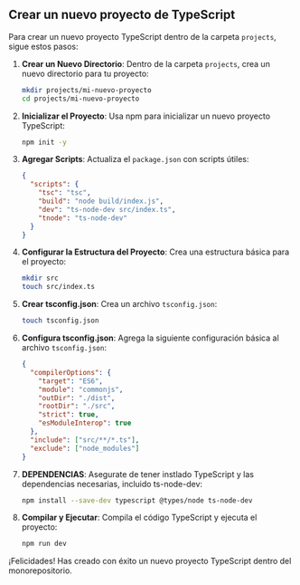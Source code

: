 ## Crear un nuevo proyecto de TypeScript

Para crear un nuevo proyecto TypeScript dentro de la carpeta `projects`, sigue estos pasos:

1. **Crear un Nuevo Directorio**: Dentro de la carpeta `projects`, crea un nuevo directorio para tu proyecto:

   ```bash
   mkdir projects/mi-nuevo-proyecto
   cd projects/mi-nuevo-proyecto
   ```

2. **Inicializar el Proyecto**: Usa npm para inicializar un nuevo proyecto TypeScript:

   ```bash
   npm init -y
   ```

3. **Agregar Scripts**: Actualiza el `package.json` con scripts útiles:

   ```json
   {
     "scripts": {
       "tsc": "tsc",
       "build": "node build/index.js",
       "dev": "ts-node-dev src/index.ts",
       "tnode": "ts-node-dev"
     }
   }
   ```

4. **Configurar la Estructura del Proyecto**: Crea una estructura básica para el proyecto:

   ```bash
   mkdir src
   touch src/index.ts
   ```

5. **Crear tsconfig.json**: Crea un archivo `tsconfig.json`:

   ```bash
   touch tsconfig.json
   ```

6. **Configura tsconfig.json**: Agrega la siguiente configuración básica al archivo `tsconfig.json`:

   ```json
   {
     "compilerOptions": {
       "target": "ES6",
       "module": "commonjs",
       "outDir": "./dist",
       "rootDir": "./src",
       "strict": true,
       "esModuleInterop": true
     },
     "include": ["src/**/*.ts"],
     "exclude": ["node_modules"]
   }
   ```

7. **DEPENDENCIAS**: Asegurate de tener instlado TypeScript y las dependencias necesarias, incluido ts-node-dev:

   ```bash
   npm install --save-dev typescript @types/node ts-node-dev
   ```

8. **Compilar y Ejecutar**: Compila el código TypeScript y ejecuta el proyecto:
   ```bash
   npm run dev
   ```

¡Felicidades! Has creado con éxito un nuevo proyecto TypeScript dentro del monorepositorio.
